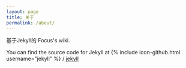 ```yaml
---
layout: page
title: 关于
permalink: /about/
---
```


基于Jekyll的 Focus's wiki.

You can find the source code for Jekyll at
{% include icon-github.html username="jekyll" %} /
[jekyll](https://github.com/jekyll/jekyll)
